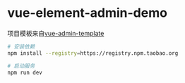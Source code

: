 # vue-element-admin-demo

项目模板来自[vue-admin-template](https://github.com/PanJiaChen/vue-admin-template) 

```bash
# 安装依赖
npm install --registry=https://registry.npm.taobao.org

# 启动服务
npm run dev
```
